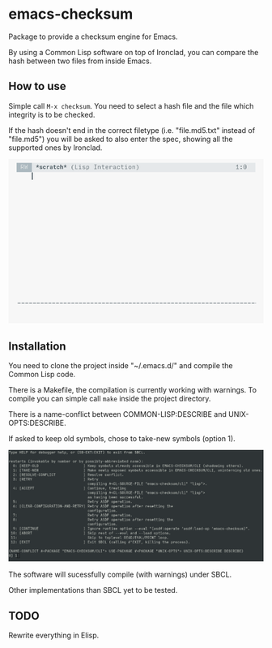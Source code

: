 # emacs-checksum

Package to provide a checksum engine for Emacs.

By using a Common Lisp software on top of Ironclad,
you can compare the hash between two files from inside Emacs.

## How to use

Simple call `M-x checksum`.
You need to select a hash file and the file which integrity is to be checked.

If the hash doesn't end in the correct filetype
(i.e. "file.md5.txt" instead of "file.md5") you will be
asked to also enter the spec, showing all the supported ones by Ironclad.

![working package][1]


## Installation

You need to clone the project inside "~/.emacs.d/"
and compile the Common Lisp code.

There is a Makefile, the compilation is currently working with warnings.
To compile you can simple call `make` inside the project directory.

There is a name-conflict between COMMON-LISP:DESCRIBE and UNIX-OPTS:DESCRIBE.

If asked to keep old symbols, chose to take-new symbols (option 1).

![name-conflict warning][2]

The software will sucessfully compile (with warnings) under SBCL.

Other implementations than SBCL yet to be tested.

## TODO

Rewrite everything in Elisp.

[1]: ./screenshots/emacs-checksum.gif
[2]: ./screenshots/emacs-checksum-warning.png